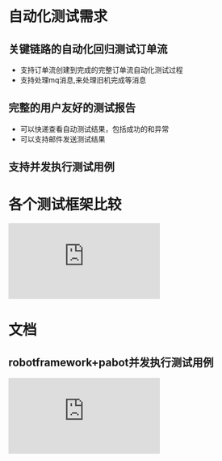 # 自动化测试需求
## 关键链路的自动化回归测试订单流
* 支持订单流创建到完成的完整订单流自动化测试过程
* 支持处理mq消息,来处理旧机完成等消息
## 完整的用户友好的测试报告
* 可以快递查看自动测试结果，包括成功的和异常
* 可以支持邮件发送测试结果
## 支持并发执行测试用例


# 各个测试框架比较
![Python测试框架对比----unittest, pytest, nose, robot framework对比](https://www.cnblogs.com/bonelee/p/11122758.html)

# 文档
## robotframework+pabot并发执行测试用例
![使用pabot并行执行robotframework用例](https://www.cnblogs.com/sunshine-blog/p/10069442.html)